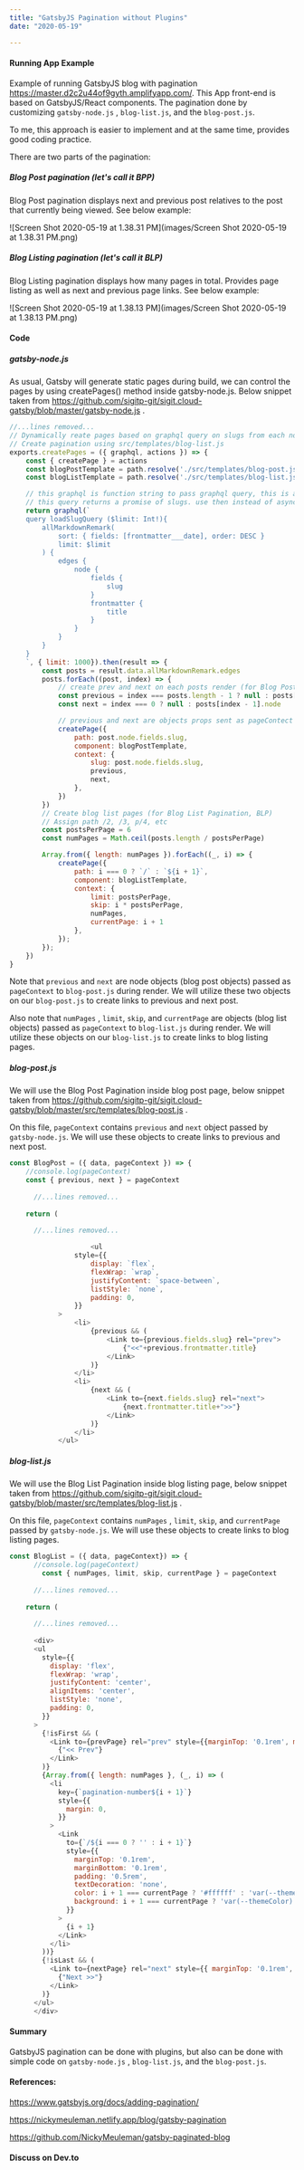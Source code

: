 ```yaml
---
title: "GatsbyJS Pagination without Plugins"
date: "2020-05-19"

---
```


#### Running App Example

Example of running GatsbyJS blog  with pagination https://master.d2c2u44of9gyth.amplifyapp.com/. This App front-end is based on GatsbyJS/React components. The pagination done by customizing `gatsby-node.js` , `blog-list.js`, and the `blog-post.js`. 

To me, this approach is easier to implement and at the same time, provides good coding practice.  

There are two parts of the pagination:

##### Blog Post pagination (let's call it BPP)

Blog Post pagination displays next and previous post relatives to the post that currently being viewed. See below example:

![Screen Shot 2020-05-19 at 1.38.31 PM](images/Screen Shot 2020-05-19 at 1.38.31 PM.png)

#### 

##### Blog Listing pagination (let's call it BLP)

Blog Listing pagination displays how many pages in total. Provides page listing as well as next and previous page links. See below example:

![Screen Shot 2020-05-19 at 1.38.13 PM](images/Screen Shot 2020-05-19 at 1.38.13 PM.png)

#### Code

##### gatsby-node.js

As usual, Gatsby will generate static pages during build, we can control the pages by using createPages() method inside gatsby-node.js. Below snippet taken from https://github.com/sigitp-git/sigit.cloud-gatsby/blob/master/gatsby-node.js . 

```javascript
//...lines removed...
// Dynamically reate pages based on graphql query on slugs from each node, put component of that page from blog-post.js template
// Create pagination using src/templates/blog-list.js
exports.createPages = ({ graphql, actions }) => {
    const { createPage } = actions
    const blogPostTemplate = path.resolve('./src/templates/blog-post.js')
    const blogListTemplate = path.resolve('./src/templates/blog-list.js')

    // this graphql is function string to pass graphql query, this is a node version of graphql
    // this query returns a promise of slugs. use then instead of async await
    return graphql(`
    query loadSlugQuery ($limit: Int!){
        allMarkdownRemark(
            sort: { fields: [frontmatter___date], order: DESC }
            limit: $limit
        ) {
            edges {
                node {
                    fields {
                        slug
                    }
                    frontmatter {
                        title
                    }
                }
            }
        }
    }
    `, { limit: 1000}).then(result => {
        const posts = result.data.allMarkdownRemark.edges
        posts.forEach((post, index) => {
            // create prev and next on each posts render (for Blog Post Pagination, BPP)
            const previous = index === posts.length - 1 ? null : posts[index + 1].node
            const next = index === 0 ? null : posts[index - 1].node

            // previous and next are objects props sent as pageContect object to blogPostTemplate
            createPage({
                path: post.node.fields.slug,
                component: blogPostTemplate,
                context: {
                    slug: post.node.fields.slug,
                    previous,
                    next,
                },
            })
        })
        // Create blog list pages (for Blog List Pagination, BLP)
        // Assign path /2, /3, p/4, etc
        const postsPerPage = 6
        const numPages = Math.ceil(posts.length / postsPerPage)

        Array.from({ length: numPages }).forEach((_, i) => {
            createPage({
                path: i === 0 ? `/` : `${i + 1}`,
                component: blogListTemplate,
                context: {
                    limit: postsPerPage,
                    skip: i * postsPerPage,
                    numPages,
                    currentPage: i + 1
                },
            });
        });
    })
}
```

Note that `previous` and `next` are node objects (blog post objects) passed as `pageContext` to `blog-post.js` during render. We will utilize these two objects on our `blog-post.js` to create links to previous and next post.

Also note that `numPages` , `limit`, `skip`, and `currentPage` are objects (blog list objects) passed as `pageContext` to `blog-list.js` during render. We will utilize these objects on our `blog-list.js` to create links to blog listing pages.

##### blog-post.js

We will use the Blog Post Pagination inside blog post page, below snippet taken from https://github.com/sigitp-git/sigit.cloud-gatsby/blob/master/src/templates/blog-post.js . 

On this file, `pageContext` contains `previous` and `next` object passed by `gatsby-node.js`. We will use these objects to create links to previous and next post. 

```javascript
const BlogPost = ({ data, pageContext }) => {
    //console.log(pageContext)
    const { previous, next } = pageContext
    
      //...lines removed...
    
    return (

      //...lines removed...
      
					<ul
                style={{
                    display: `flex`,
                    flexWrap: `wrap`,
                    justifyContent: `space-between`,
                    listStyle: `none`,
                    padding: 0,
                }}
            >
                <li>
                    {previous && (
                        <Link to={previous.fields.slug} rel="prev">
                            {"<<"+previous.frontmatter.title}
                        </Link>
                    )}
                </li>
                <li>
                    {next && (
                        <Link to={next.fields.slug} rel="next">
                            {next.frontmatter.title+">>"}
                        </Link>
                    )}
                </li>
            </ul>
```



##### blog-list.js

We will use the Blog List Pagination inside blog listing page, below snippet taken from https://github.com/sigitp-git/sigit.cloud-gatsby/blob/master/src/templates/blog-list.js . 

On this file, `pageContext` contains `numPages` , `limit`, `skip`, and `currentPage`  passed by `gatsby-node.js`. We will use these objects to create links to blog listing pages.

```javascript
const BlogList = ({ data, pageContext}) => {
      //console.log(pageContext)
  		const { numPages, limit, skip, currentPage } = pageContext
    
      //...lines removed...
    
    return (
      
      //...lines removed...
      
      <div>
      <ul
        style={{
          display: 'flex',
          flexWrap: 'wrap',
          justifyContent: 'center',
          alignItems: 'center',
          listStyle: 'none',
          padding: 0,
        }}
      >
        {!isFirst && (
          <Link to={prevPage} rel="prev" style={{marginTop: '0.1rem', marginBottom: '0.1rem', padding: '0.5rem', color: 'var(--themeColor)'}}>
            {"<< Prev"}
          </Link>
        )}
        {Array.from({ length: numPages }, (_, i) => (
          <li
            key={`pagination-number${i + 1}`}
            style={{
              margin: 0,
            }}
          >
            <Link
              to={`/${i === 0 ? '' : i + 1}`}
              style={{
                marginTop: '0.1rem',
                marginBottom: '0.1rem',
                padding: '0.5rem',
                textDecoration: 'none',
                color: i + 1 === currentPage ? '#ffffff' : 'var(--themeColor)',
                background: i + 1 === currentPage ? 'var(--themeColor)' : '',
              }}
            >
              {i + 1}
            </Link>
          </li>
        ))}
        {!isLast && (
          <Link to={nextPage} rel="next" style={{ marginTop: '0.1rem', marginBottom: '0.1rem', padding: '0.5rem', color: 'var(--themeColor)' }}>
            {"Next >>"}
          </Link>
        )}
      </ul>
      </div>
```



#### Summary

GatsbyJS pagination can be done with plugins, but also can be done with simple code on `gatsby-node.js` , `blog-list.js`, and the `blog-post.js`. 

#### References:

https://www.gatsbyjs.org/docs/adding-pagination/ 

https://nickymeuleman.netlify.app/blog/gatsby-pagination

https://github.com/NickyMeuleman/gatsby-paginated-blog

#### Discuss on Dev.to

